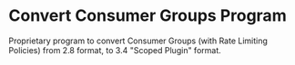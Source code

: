 # Convert Consumer Groups Program

Proprietary program to convert Consumer Groups (with Rate Limiting Policies)
from 2.8 format, to 3.4 "Scoped Plugin" format.
